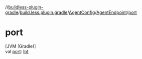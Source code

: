 //[buildless-plugin-gradle](../../../../index.md)/[build.less.plugin.gradle](../../index.md)/[AgentConfig](../index.md)/[AgentEndpoint](index.md)/[port](port.md)

# port

[JVM (Gradle)]\
val [port](port.md): [Int](https://kotlinlang.org/api/latest/jvm/stdlib/kotlin/-int/index.html)
